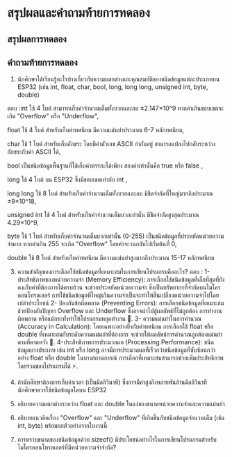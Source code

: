 # สรุปผลและคำถามท้ายการทดลอง

## สรุปผลการทดลอง



## คำถามท้ายการทดลอง

1. นักศึกษาได้เรียนรู้อะไรบ้างเกี่ยวกับความแตกต่างและคุณสมบัติของชนิดข้อมูลแต่ละประเภทบน ESP32 (เช่น int, float, char, bool, long, long long, unsigned int, byte, double)

ตอบ :int  ใช้ 4 ไบต์ สามารถเก็บค่าจำนวนเต็มทั้งบวกและลบ ±2.147×10^9 หากค่าเกินขอบเขตจะเกิด "Overflow" หรือ "Underflow",
   
   float ใช้ 4 ไบต์ สำหรับเก็บค่าทศนิยม มีความแม่นยำประมาณ 6-7 หลักทศนิยม,
   
   char ใช้ 1 ไบต์ สำหรับเก็บอักขระ โดยมีค่าตัวเลข ASCII กำกับอยู่ สามารถแปลงไปกลับระหว่างอักขระกับค่า ASCII ได้,
   
   bool เป็นชนิดข้อมูลพื้นฐานที่ใช้เก็บค่าตรรกะได้เพียง สองค่าเท่านั้นคือ true หรือ false ,
   
   long ใช้ 4 ไบต์ บน ESP32 ซึ่งมีขอบเขตเท่ากับ int ,
   
   long long ใช้ 8 ไบต์ สำหรับเก็บค่าจำนวนเต็มทั้งบวกและลบ มีขีดจำกัดที่ใหญ่มากถึงประมาณ ±9×10^18,
   
   unsigned int ใช้ 4 ไบต์ สำหรับเก็บค่าจำนวนเต็มบวกเท่านั้น มีขีดจำกัดสูงสุดประมาณ 4.29×10^9,
   
   byte ใช้ 1 ไบต์ สำหรับเก็บค่าจำนวนเต็มบวกเท่านั้น (0-255) เป็นชนิดข้อมูลที่ประหยัดหน่วยความจำมาก หากค่าเกิน 255 จะเกิด "Overflow" โดยค่าจะวนกลับไปเริ่มต้นที่ 0,
   
   double ใช้ 8 ไบต์ สำหรับเก็บค่าทศนิยม มีความแม่นยำสูงมากถึงประมาณ 15-17 หลักทศนิยม
   
3. ความสำคัญของการเลือกใช้ชนิดข้อมูลที่เหมาะสมในการเขียนโปรแกรมคืออะไร?
        ตอบ : 1- ประสิทธิภาพของหน่วยความจำ (Memory Efficiency): การเลือกใช้ชนิดข้อมูลที่เล็กที่สุดที่ยังคงเก็บค่าที่ต้องการได้ครบถ้วน จะช่วยประหยัดหน่วยความจำ ซึ่งเป็นทรัพยากรที่จำกัดบนไมโครคอนโทรลเลอร์ การใช้ชนิดข้อมูลที่ใหญ่เกินความจำเป็นจะทำให้สิ้นเปลืองหน่วยความจำไปโดยเปล่าประโยชน์
              2- ป้องกันข้อผิดพลาด (Preventing Errors): การเลือกชนิดข้อมูลที่เหมาะสมช่วยป้องกันปัญหา Overflow และ Underflow ซึ่งอาจนำไปสู่ผลลัพธ์ที่ไม่ถูกต้อง การทำงานผิดพลาด หรือแม้กระทั่งทำให้โปรแกรมหยุดทำงาน 🐛.
              3- ความแม่นยำในการคำนวณ (Accuracy in Calculation): โดยเฉพาะอย่างยิ่งกับค่าทศนิยม การเลือกใช้ float หรือ double ที่เหมาะสมกับระดับความแม่นยำที่ต้องการ จะช่วยให้ผลลัพธ์การคำนวณถูกต้องแม่นยำตามที่คาดหวัง 💯.
              4-ประสิทธิภาพการประมวลผล (Processing Performance): ชนิดข้อมูลบางประเภท เช่น int หรือ long อาจมีการประมวลผลที่เร็วกว่าชนิดข้อมูลที่ซับซ้อนกว่าอย่าง float หรือ double ในบางสถานการณ์ การเลือกที่เหมาะสมสามารถช่วยเพิ่มประสิทธิภาพโดยรวมของโปรแกรมได้ ⚡.
   
5. ถ้านักศึกษาต้องการเก็บค่าเวลา (เป็นมิลลิวินาที) ซึ่งอาจมีค่าสูงถึงหลายพันล้านมิลลิวินาที นักศึกษาควรใช้ชนิดข้อมูลใดบน ESP32

6. อธิบายความแตกต่างระหว่าง float และ double ในแง่ของขนาดหน่วยความจำและความแม่นยำ

7. อธิบายแนวคิดเรื่อง "Overflow" และ "Underflow" ที่เกิดขึ้นกับชนิดข้อมูลจำนวนเต็ม (เช่น int, byte) พร้อมยกตัวอย่างจากใบงานนี้

8. การทราบขนาดของชนิดข้อมูลด้วย sizeof() มีประโยชน์อย่างไรในการเขียนโปรแกรมสำหรับไมโครคอนโทรลเลอร์ที่มีหน่วยความจำจำกัด?

